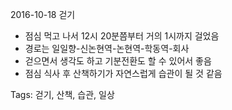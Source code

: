 2016-10-18 걷기

* 점심 먹고 나서 12시 20분쯤부터 거의 1시까지 걸었음
* 경로는 일일향-신논현역-논현역-학동역-회사
* 걷으면서 생각도 하고 기분전환도 할 수 있어서 좋음
* 점심 식사 후 산책하기가 자연스럽게 습관이 될 것 같음


Tags:
  걷기, 산책, 습관, 일상
